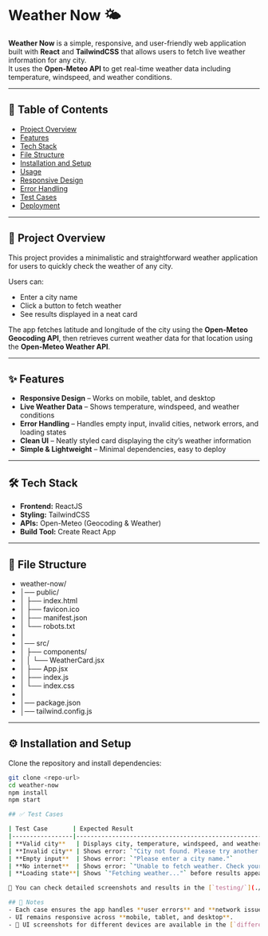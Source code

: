 ﻿# Weather Now 🌤️

**Weather Now** is a simple, responsive, and user-friendly web application built with **React** and **TailwindCSS** that allows users to fetch live weather information for any city.  
It uses the **Open-Meteo API** to get real-time weather data including temperature, windspeed, and weather conditions.

---

## 📑 Table of Contents
- [Project Overview](#project-overview)  
- [Features](#features)  
- [Tech Stack](#tech-stack)  
- [File Structure](#file-structure)  
- [Installation and Setup](#installation-and-setup)  
- [Usage](#usage)  
- [Responsive Design](#responsive-design)  
- [Error Handling](#error-handling)  
- [Test Cases](#test-cases)  
- [Deployment](#deployment)  

---

## 📌 Project Overview
This project provides a minimalistic and straightforward weather application for users to quickly check the weather of any city.

Users can:
- Enter a city name  
- Click a button to fetch weather  
- See results displayed in a neat card  

The app fetches latitude and longitude of the city using the **Open-Meteo Geocoding API**, then retrieves current weather data for that location using the **Open-Meteo Weather API**.

---

## ✨ Features
- **Responsive Design** – Works on mobile, tablet, and desktop  
- **Live Weather Data** – Shows temperature, windspeed, and weather conditions  
- **Error Handling** – Handles empty input, invalid cities, network errors, and loading states  
- **Clean UI** – Neatly styled card displaying the city’s weather information  
- **Simple & Lightweight** – Minimal dependencies, easy to deploy  

---

## 🛠️ Tech Stack
- **Frontend:** ReactJS  
- **Styling:** TailwindCSS  
- **APIs:** Open-Meteo (Geocoding & Weather)  
- **Build Tool:** Create React App  

---

## 📂 File Structure

- weather-now/
- │── public/
- │ ├── index.html
- │ ├── favicon.ico
- │ ├── manifest.json
- │ └── robots.txt
- │
- │── src/
- │ ├── components/
- │ │ └── WeatherCard.jsx
- │ ├── App.jsx
- │ ├── index.js
- │ └── index.css
- │
- │── package.json
- │── tailwind.config.js

---

## ⚙️ Installation and Setup

Clone the repository and install dependencies:

```bash
git clone <repo-url>
cd weather-now
npm install
npm start

## ✅ Test Cases

| Test Case       | Expected Result                                                                 |
|-----------------|---------------------------------------------------------------------------------|
| **Valid city**   | Displays city, temperature, windspeed, and weather description                 |
| **Invalid city** | Shows error: `"City not found. Please try another."`                           |
| **Empty input**  | Shows error: `"Please enter a city name."`                                     |
| **No internet**  | Shows error: `"Unable to fetch weather. Check your internet and try again."`   |
| **Loading state**| Shows `"Fetching weather..."` before results appear                            |

📂 You can check detailed screenshots and results in the [`testing/`](./testing) folder.

## 🧪 Notes
- Each case ensures the app handles **user errors** and **network issues** gracefully.  
- UI remains responsive across **mobile, tablet, and desktop**.  
- 📂 UI screenshots for different devices are available in the [`differentdevices/`](./differentdevices) folder.  






